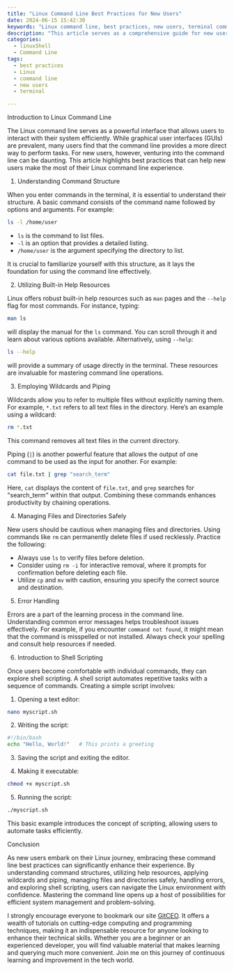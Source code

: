 ```yaml
---
title: "Linux Command Line Best Practices for New Users"
date: 2024-06-15 15:42:30
keywords: "Linux command line, best practices, new users, terminal commands, shell scripting"
description: "This article serves as a comprehensive guide for new users venturing into the Linux command line environment. It emphasizes best practices that enhance productivity, safety, and efficiency when using terminal commands. Key practices include understanding command structure, using built-in help resources, employing wildcard characters and piping effectively, managing files and directories, error handling, and scripting essentials. By following these practices, new users can navigate the Linux environment more confidently, leading to more effective system management and improved troubleshooting skills."
categories:
  - linuxShell
  - Command Line
tags:
  - best practices
  - Linux
  - command line
  - new users
  - terminal

---
```


Introduction to Linux Command Line

The Linux command line serves as a powerful interface that allows users to interact with their system efficiently. While graphical user interfaces (GUIs) are prevalent, many users find that the command line provides a more direct way to perform tasks. For new users, however, venturing into the command line can be daunting. This article highlights best practices that can help new users make the most of their Linux command line experience.

<!-- more -->

1. Understanding Command Structure

When you enter commands in the terminal, it is essential to understand their structure. A basic command consists of the command name followed by options and arguments. For example:

```bash
ls -l /home/user
```
- `ls` is the command to list files.
- `-l` is an option that provides a detailed listing.
- `/home/user` is the argument specifying the directory to list.

It is crucial to familiarize yourself with this structure, as it lays the foundation for using the command line effectively.

2. Utilizing Built-in Help Resources

Linux offers robust built-in help resources such as `man` pages and the `--help` flag for most commands. For instance, typing:

```bash
man ls
```
will display the manual for the `ls` command. You can scroll through it and learn about various options available. Alternatively, using `--help`:

```bash
ls --help
```
will provide a summary of usage directly in the terminal. These resources are invaluable for mastering command line operations.

3. Employing Wildcards and Piping

Wildcards allow you to refer to multiple files without explicitly naming them. For example, `*.txt` refers to all text files in the directory. Here’s an example using a wildcard:

```bash
rm *.txt
```
This command removes all text files in the current directory.

Piping (`|`) is another powerful feature that allows the output of one command to be used as the input for another. For example:

```bash
cat file.txt | grep "search_term"
```
Here, `cat` displays the content of `file.txt`, and `grep` searches for "search_term" within that output. Combining these commands enhances productivity by chaining operations.

4. Managing Files and Directories Safely

New users should be cautious when managing files and directories. Using commands like `rm` can permanently delete files if used recklessly. Practice the following:

- Always use `ls` to verify files before deletion.
- Consider using `rm -i` for interactive removal, where it prompts for confirmation before deleting each file.
- Utilize `cp` and `mv` with caution, ensuring you specify the correct source and destination.

5. Error Handling

Errors are a part of the learning process in the command line. Understanding common error messages helps troubleshoot issues effectively. For example, if you encounter `command not found`, it might mean that the command is misspelled or not installed. Always check your spelling and consult help resources if needed.

6. Introduction to Shell Scripting

Once users become comfortable with individual commands, they can explore shell scripting. A shell script automates repetitive tasks with a sequence of commands. Creating a simple script involves:

1. Opening a text editor:

```bash
nano myscript.sh
```

2. Writing the script:

```bash
#!/bin/bash
echo "Hello, World!"   # This prints a greeting
```

3. Saving the script and exiting the editor.

4. Making it executable:

```bash
chmod +x myscript.sh
```

5. Running the script:

```bash
./myscript.sh
```

This basic example introduces the concept of scripting, allowing users to automate tasks efficiently.

Conclusion

As new users embark on their Linux journey, embracing these command line best practices can significantly enhance their experience. By understanding command structures, utilizing help resources, applying wildcards and piping, managing files and directories safely, handling errors, and exploring shell scripting, users can navigate the Linux environment with confidence. Mastering the command line opens up a host of possibilities for efficient system management and problem-solving.

I strongly encourage everyone to bookmark our site [GitCEO](https://gitceo.com). It offers a wealth of tutorials on cutting-edge computing and programming techniques, making it an indispensable resource for anyone looking to enhance their technical skills. Whether you are a beginner or an experienced developer, you will find valuable material that makes learning and querying much more convenient. Join me on this journey of continuous learning and improvement in the tech world.